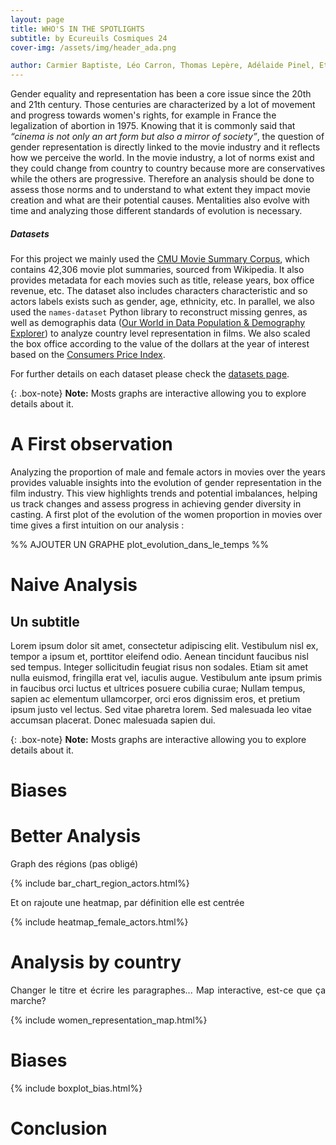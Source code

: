 ```yaml
---
layout: page
title: WHO'S IN THE SPOTLIGHTS
subtitle: by Ecureuils Cosmiques 24
cover-img: /assets/img/header_ada.png

author: Carmier Baptiste, Léo Carron, Thomas Lepère, Adélaide Pinel, Etienne De Labarrière
---
```


Gender equality and representation has been a core issue since the 20th and 21th century. Those centuries are characterized by a lot of movement and progress towards women's rights, for example in France the legalization of abortion in 1975. Knowing that it is commonly said that _“cinema is not only an art form but also a mirror of society”_, the question of gender representation is directly linked to the movie industry and it reflects how we perceive the world. In the movie industry, a lot of norms exist and they could change from country to country because more are conservatives while the others are progressive. Therefore an analysis should be done to assess those norms and to understand to what extent they impact movie creation and what are their potential causes. Mentalities also evolve with time and analyzing those different standards of evolution is necessary.

##### Datasets
For this project we mainly used the [CMU Movie Summary Corpus](https://www.cs.cmu.edu/~ark/personas/), which contains 42,306 movie plot summaries, sourced from Wikipedia. It also provides metadata for each movies such as title, release years, box office revenue, etc. The dataset also includes characters characteristic and so actors labels exists such as gender, age, ethnicity, etc.
In parallel, we also used the `names-dataset` Python library to reconstruct missing genres, as well as demographis data ([Our World in Data Population & Demography Explorer](https://ourworldindata.org/explorers/population-and-demography)) to analyze country level representation in films. We also scaled the box office according to the value of the dollars at the year of interest based on the [Consumers Price Index](https://fred.stlouisfed.org/series/CPIAUCNS#0).

For further details on each dataset please check the [datasets page](https://baptistecarmier.github.io/datasets/).


{: .box-note}
**Note:** Mosts graphs are interactive allowing you to explore details about it.

# A First observation 
Analyzing the proportion of male and female actors in movies over the years provides valuable insights into the evolution of gender representation in the film industry. This view highlights trends and potential imbalances, helping us track changes and assess progress in achieving gender diversity in casting. A first plot of the evolution of the women proportion in movies over time gives a first intuition on our analysis : 

%% AJOUTER UN GRAPHE plot_evolution_dans_le_temps %%
 
# Naive Analysis
## Un subtitle

Lorem ipsum dolor sit amet, consectetur adipiscing elit. Vestibulum nisl ex, tempor a ipsum et, porttitor eleifend odio. Aenean tincidunt faucibus nisl sed tempus. Integer sollicitudin feugiat risus non sodales. Etiam sit amet nulla euismod, fringilla erat vel, iaculis augue. Vestibulum ante ipsum primis in faucibus orci luctus et ultrices posuere cubilia curae; Nullam tempus, sapien ac elementum ullamcorper, orci eros dignissim eros, et pretium ipsum justo vel lectus. Sed vitae pharetra lorem. Sed malesuada leo vitae accumsan placerat. Donec malesuada sapien dui.

{: .box-note}
**Note:** Mosts graphs are interactive allowing you to explore details about it.


# Biases 

# Better Analysis

<div style="text-align: justify;">
Graph des régions (pas obligé)
</div>

{% include bar_chart_region_actors.html%} 

<div style="text-align: justify;">
Et on rajoute une heatmap, par définition elle est centrée
</div>

{% include heatmap_female_actors.html%} 

# Analysis by country

<div style="text-align: justify;">
Changer le titre et écrire les paragraphes... Map interactive, est-ce que ça marche?
</div>

{% include women_representation_map.html%} 

# Biases

{% include boxplot_bias.html%} 

# Conclusion

